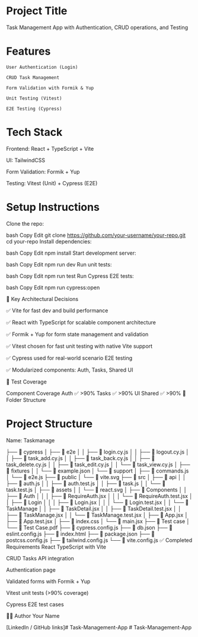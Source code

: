 # Project Title
Task Management App with Authentication, CRUD operations, and Testing

# Features
    User Authentication (Login)

    CRUD Task Management
    
    Form Validation with Formik & Yup

    Unit Testing (Vitest)
    
    E2E Testing (Cypress)

# Tech Stack
Frontend: React + TypeScript + Vite

UI: TailwindCSS

Form Validation: Formik + Yup

Testing: Vitest (Unit) + Cypress (E2E)

# Setup Instructions
Clone the repo:

bash
Copy
Edit
git clone https://github.com/your-username/your-repo.git
cd your-repo
Install dependencies:

bash
Copy
Edit
npm install
Start development server:

bash
Copy
Edit
npm run dev
Run unit tests:

bash
Copy
Edit
npm run test
Run Cypress E2E tests:

bash
Copy
Edit
npm run cypress:open

🧠 Key Architectural Decisions

✅ Vite for fast dev and build performance

✅ React with TypeScript for scalable component architecture

✅ Formik + Yup for form state management and validation

✅ Vitest chosen for fast unit testing with native Vite support

✅ Cypress used for real-world scenario E2E testing

✅ Modularized components: Auth, Tasks, Shared UI

🧪 Test Coverage

Component	Coverage
Auth	✅ >90%
Tasks	✅ >90%
UI Shared	✅ >90%
📂 Folder Structure
# Project Structure
Name: Taskmanage

├── 📁 cypress
│   ├── 📁 e2e
│   │   ├── 📄 login.cy.js
│   │   ├── 📄 logout.cy.js
│   │   ├── 📄 task_add.cy.js
│   │   ├── 📄 task_back.cy.js
│   │   ├── 📄 task_delete.cy.js
│   │   ├── 📄 task_edit.cy.js
│   │   └── 📄 task_view.cy.js
│   ├── 📁 fixtures
│   │   └── 📄 example.json
│   └── 📁 support
│       ├── 📄 commands.js
│       └── 📄 e2e.js
├── 📁 public
│   └── 📄 vite.svg
├── 📁 src
│   ├── 📁 api
│   │   ├── 📄 auth.js
│   │   ├── 📄 auth.test.js
│   │   ├── 📄 task.js
│   │   └── 📄 task.test.js
│   ├── 📁 assets
│   │   └── 📄 react.svg
│   ├── 📁 Components
│   │   ├── 📁 Auth
│   │   │   ├── 📄 RequireAuth.jsx
│   │   │   └── 📄 RequireAuth.test.jsx
│   │   ├── 📁 Login
│   │   │   ├── 📄 Login.jsx
│   │   │   └── 📄 Login.test.jsx
│   │   └── 📁 TaskManage
│   │       ├── 📄 TaskDetail.jsx
│   │       ├── 📄 TaskDetail.test.jsx
│   │       ├── 📄 TaskManage.jsx
│   │       └── 📄 TaskManage.test.jsx
│   ├── 📄 App.jsx
│   ├── 📄 App.test.jsx
│   ├── 📄 index.css
│   └── 📄 main.jsx
├── 📁 Test case
│   └── 📄 Test Case.pdf
├── 📄 cypress.config.js
├── 📄 db.json
├── 📄 eslint.config.js
├── 📄 index.html
├── 📄 package.json
├── 📄 postcss.config.js
├── 📄 tailwind.config.js
└── 📄 vite.config.js
✅ Completed Requirements
 React TypeScript with Vite

 CRUD Tasks API integration

 Authentication page

 Validated forms with Formik + Yup

 Vitest unit tests (>90% coverage)

 Cypress E2E test cases

🧑‍💻 Author
Your Name

[LinkedIn / GitHub links]#   T a s k - M a n a g e m e n t - A p p  
 #   T a s k - M a n a g e m e n t - A p p  
 